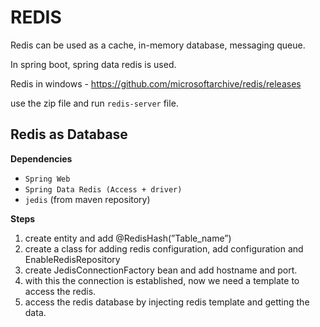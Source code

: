 # REDIS
Redis can be used as a cache, in-memory database, messaging queue.

In spring boot, spring data redis is used.

Redis in windows - https://github.com/microsoftarchive/redis/releases

use the zip file and run `redis-server` file.

## Redis as Database

**Dependencies**
  - `Spring Web`
  - `Spring Data Redis (Access + driver)`
  - `jedis` (from maven repository)

**Steps**
1. create entity and add @RedisHash(”Table_name”)
2. create a class for adding redis configuration, add configuration and EnableRedisRepository
3. create JedisConnectionFactory bean and add hostname and port.
4. with this the connection is established, now we need a template to access the redis.
5. access the redis database by injecting redis template and getting the data.
